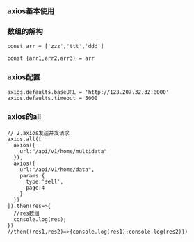 ### axios基本使用


### 数组的解构
```
const arr = ['zzz','ttt','ddd']

const {arr1,arr2,arr3} = arr
```
### axios配置
```
axios.defaults.baseURL = 'http://123.207.32.32:8000'
axios.defaults.timeout = 5000
```

### axios的all
```
// 2.axios发送并发请求
axios.all([
  axios({
    url:"/api/v1/home/multidata"
  }),
  axios({
    url:"/api/v1/home/data",
    params:{
      type:'sell',
      page:4
    }
  })
]).then(res=>{
  //res数组
  console.log(res);
})
//then((res1,res2)=>{console.log(res1);console.log(res2)})
```
